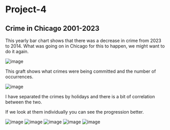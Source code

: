 # Project-4

## Crime in Chicago 2001-2023

This yearly bar chart shows that there was a decrease in crime from 2023 to 2014. What was going on in Chicago for this to happen, we might want to do it again.

![image](https://github.com/Luz-Dobbins/Project-4/assets/123646377/9a64b4eb-5695-431b-859d-15896b78730e)

This graft shows what crimes were being committed and the number of occurrences.

![image](https://github.com/Luz-Dobbins/Project-4/assets/123646377/66047e43-c375-4022-aee3-4f2a73eb31d5)


I have separated the crimes by holidays and there is a bit of correlation between the two.



If we look at them individually you can see the progression better. 

![image](https://github.com/Luz-Dobbins/Project-4/assets/123646377/10b2c952-2a87-4c53-81da-49edf3ab0556)
![image](https://github.com/Luz-Dobbins/Project-4/assets/123646377/9d0cbe05-2fd1-4ded-8231-5d7defa48ba8)
![image](https://github.com/Luz-Dobbins/Project-4/assets/123646377/842827da-80db-4de0-b33d-a4c4ef21653e)
![image](https://github.com/Luz-Dobbins/Project-4/assets/123646377/f17200ff-4785-44ff-89fe-944d2c429f56)
![image](https://github.com/Luz-Dobbins/Project-4/assets/123646377/2cd47d23-31cc-4b11-bb52-2e3e32b68b0d)


